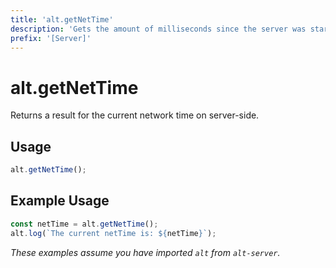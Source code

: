 ```yaml
---
title: 'alt.getNetTime'
description: 'Gets the amount of milliseconds since the server was started.'
prefix: '[Server]'
---
```


# alt.getNetTime

Returns a result for the current network time on server-side.

## Usage

```js
alt.getNetTime();
```

## Example Usage

```js
const netTime = alt.getNetTime();
alt.log(`The current netTime is: ${netTime}`);
```

_These examples assume you have imported `alt` from `alt-server`._